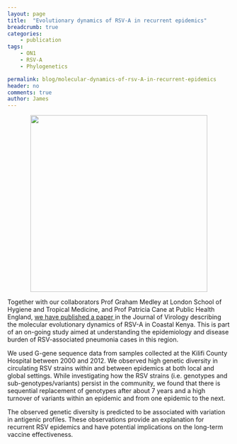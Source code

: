 ```yaml
---
layout: page
title:  "Evolutionary dynamics of RSV-A in recurrent epidemics"
breadcrumb: true
categories:
    - publication
tags:
    - ON1
    - RSV-A
    - Phylogenetics

permalink: blog/molecular-dynamics-of-rsv-A-in-recurrent-epidemics
header: no
comments: true
author: James
---
```

<figure> 
  <center><img src="{{ site.url }}/images/hompepage_img/agoti-ve-2017.png" alt="" height="400" width="400"></center>
</figure>

<p class="text-justify lead">
Together with our collaborators Prof Graham Medley at London School of Hygiene and Tropical Medicine,  and Prof Patricia Cane at Public Health England, <a href="http://jvi.asm.org/content/early/2016/02/26/JVI.03105-15.abstract" target="blank">we have published a paper </a> in the Journal of Virology describing the molecular evolutionary dynamics of RSV-A in Coastal Kenya. This is part of an on-going study aimed at understanding the epidemiology and disease burden of RSV-associated pneumonia cases in this region.</p>

<p class="text-justify lead">
We used G-gene sequence data from samples collected at the Kilifi County Hospital between 2000 and 2012.
We observed high genetic diversity in circulating RSV strains within and between epidemics at both local and global settings. While investigating how the RSV strains (i.e. genotypes and sub-genotypes/variants) persist in the community, we found that there is sequential replacement of genotypes after about 7 years and a high turnover of variants within an epidemic and from one epidemic to the next.
</p>


<p class="text-justify lead">
The observed genetic diversity is predicted to be associated with variation in antigenic profiles. These observations provide an explanation for recurrent RSV epidemics and have potential implications on the long-term vaccine effectiveness.
</p>


<section>

<figure>

</figure>
</section>

